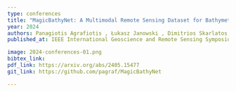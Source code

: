 ```yaml
---
type: conferences
title: "MagicBathyNet: A Multimodal Remote Sensing Dataset for Bathymetry Prediction and Pixel-based Classification in Shallow Waters"
year: 2024
authors: Panagiotis Agrafiotis , Łukasz Janowski , Dimitrios Skarlatos, Begüm Demir
published_at: IEEE International Geoscience and Remote Sensing Symposium, Athens, Greece, 2024

image: 2024-conferences-01.png
bibtex_link:
pdf_link: https://arxiv.org/abs/2405.15477
git_link: https://github.com/pagraf/MagicBathyNet

---
```

